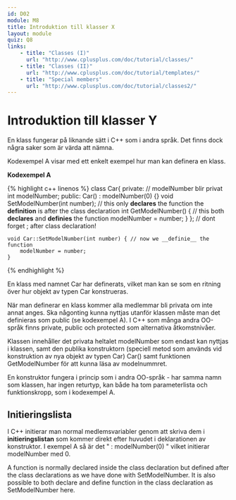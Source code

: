 ```yaml
---
id: D02
module: M8
title: Introduktion till klasser X
layout: module
quiz: Q8
links:
    - title: "Classes (I)"
      url: "http://www.cplusplus.com/doc/tutorial/classes/" 
    - title: "Classes (II)"
      url: "http://www.cplusplus.com/doc/tutorial/templates/"
    - title: "Special members"
      url: "http://www.cplusplus.com/doc/tutorial/classes2/" 
---
```

# Introduktion till klasser Y

En klass fungerar på liknande sätt i C++ som i andra språk. 
Det finns dock några saker som är värda att nämna.

Kodexempel A visar med ett enkelt exempel hur man kan definera en klass.

__Kodexempel A__

{% highlight c++ linenos %}
class Car{
private: // modelNumber blir privat
    int modelNumber;
public:
    Car() : modelNumber(0) {}
    void SetModelNumber(int number); // this only __declares__ the function the __definition__ is after the class declaration
    int GetModelNumber() { // this both __declares__ and __definies__ the function
        modelNumber = number;
    }
}; // dont forget ; after class declaration!

    void Car::SetModelNumber(int number) { // now we __definie__ the function
        modelNumber = number;
    }

{% endhighlight %}

En klass med namnet Car har definerats, vilket man kan se som en ritning över hur objekt av 
typen Car konstrueras.

När man definerar en klass kommer alla medlemmar bli privata om inte annat anges.
Ska någonting kunna nyttjas utanför klassen måste man det definieras som public (se kodexempel A).
I C++ som många andra OO-språk finns private, public och protected som alternativa åtkomstnivåer.

Klassen innehåller det privata heltalet modelNumber som endast kan nyttjas i klassen, 
samt den publika konstruktorn (speciell metod som används vid konstruktion av nya objekt av typen Car) Car()
samt funktionen GetModelNumber för att kunna läsa av modelnummret.

En konstruktor fungera i princip som i andra OO-språk - har samma namn som klassen, har ingen returtyp,
kan både ha tom parameterlista och funktionskropp, som i kodexempel A.

## Initieringslista

I C++ initierar man normal medlemsvariabler genom att skriva dem i __initieringslistan__
som kommer direkt efter huvudet i deklarationen av konstruktor.
I exempel A så är det " : modelNumber(0) " vilket initierar modelNumber med 0.

A function is normally declared inside the class declaration but defined after the class declarations as we have done with SetModelNumber. 
It is also possible to both declare and define function in the class declaration as SetModelNumber here.

